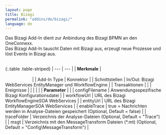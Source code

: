 ```yaml
---
layout: page
title: Bizagi
permalink: "addins/de/bizagi/"
language: de
---
```


Das Bizagi Add-In dient zur Anbindung des Bizagi BPMN an den OneConnexx.<br />Das Bizagi Add-In tauscht Daten mit Bizagi aus, erzeugt neue Prozesse und löst Events in Bizagi aus.<br /><br />

{:.table .table-striped}
| --- | --- |
| __Merkmale__ | &nbsp;&nbsp;&nbsp;&nbsp;&nbsp;&nbsp;&nbsp;&nbsp;&nbsp;&nbsp;&nbsp;&nbsp;&nbsp;&nbsp;&nbsp;&nbsp;&nbsp;&nbsp;&nbsp;&nbsp;&nbsp;&nbsp;&nbsp;&nbsp;&nbsp;&nbsp;&nbsp;&nbsp;&nbsp;&nbsp;&nbsp;&nbsp;&nbsp;&nbsp;&nbsp;&nbsp;&nbsp;&nbsp;&nbsp;&nbsp;&nbsp;&nbsp;&nbsp;&nbsp;&nbsp;&nbsp;&nbsp;&nbsp;&nbsp;&nbsp;&nbsp;&nbsp;&nbsp;&nbsp;&nbsp;&nbsp;&nbsp;&nbsp;&nbsp;&nbsp;&nbsp;&nbsp;&nbsp;&nbsp;&nbsp;&nbsp;&nbsp;&nbsp;&nbsp;&nbsp;&nbsp;&nbsp;&nbsp;&nbsp;&nbsp;&nbsp;&nbsp;&nbsp;&nbsp;&nbsp;&nbsp;&nbsp;&nbsp;&nbsp;&nbsp;&nbsp;&nbsp;&nbsp;&nbsp;&nbsp;&nbsp;&nbsp;&nbsp;&nbsp;&nbsp;&nbsp;&nbsp;&nbsp;&nbsp;&nbsp;&nbsp;&nbsp;&nbsp;&nbsp;&nbsp;&nbsp;&nbsp;&nbsp;&nbsp;&nbsp;&nbsp;&nbsp;&nbsp;&nbsp;&nbsp;&nbsp;&nbsp;&nbsp;&nbsp;&nbsp;&nbsp;&nbsp;&nbsp;&nbsp;&nbsp;&nbsp;&nbsp;&nbsp;&nbsp;&nbsp;&nbsp;&nbsp;&nbsp;&nbsp;&nbsp;&nbsp;&nbsp;&nbsp;&nbsp;&nbsp;&nbsp;&nbsp;&nbsp;&nbsp;&nbsp;&nbsp;&nbsp;&nbsp;&nbsp; |
| Add-In Type | Konnektor |
| Schnittstellen | In/Out: Bizagi WebServices EntityManager und WorkflowEngine |
| Transaktionen | |
| Ereignisse |  |
| | |
| __Parameter__ | |
| configFilename | Anwendungsspezifische Bizagi Konfigurationsdatei |
| workflowUrl | URL des Bizagi WorkflowEngineSOA WebServices |
| entityUrl | URL des Bizagi EntityManagerSOA WebServices |
| enableTrace | true = Nachrichten werden in Analyse-Dateien gespeichert (Optional, Default = false) |
| traceFolder | Verzeichnis der Analyse-Dateien (Optional, Default = "Trace") |
| msgt | Verzeichnis mit den MessageTransform Dateien (*.mt) (Optional, Default = "Config\\MessageTransform") |


<!-- 
### Anwendungsbeispiele 

ToDo
-->
